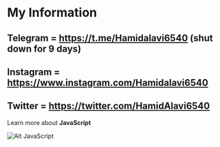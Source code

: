 # My Information

## Telegram = **<https://t.me/Hamidalavi6540>** (shut down for 9 days)

## Instagram = **<https://www.instagram.com/Hamidalavi6540>**

## Twitter = **<https://twitter.com/HamidAlavi6540>**

Learn more about **JavaScript**

![Alt JavaScript](https://i.ibb.co/BL5scGZ/0-0bpy35-Lc6r-Adviv-L.gif)
